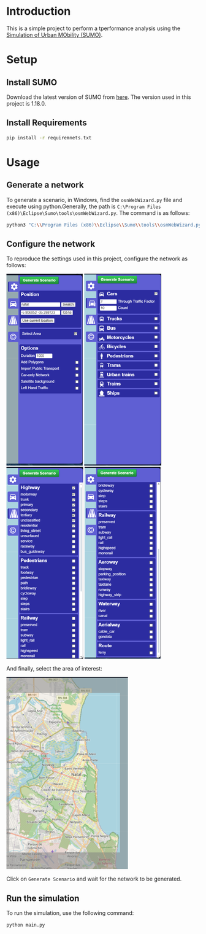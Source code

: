 # Introduction

This is a simple project to perform a tperformance analysis using the [Simulation of Urban MObility (SUMO)](https://sumo.dlr.de/docs/index.html).


# Setup

## Install SUMO

Download the latest version of SUMO from [here](https://sumo.dlr.de/docs/Installing/index.html). The version used in this project is 1.18.0.

## Install Requirements

```bash
pip install -r requiremnets.txt
```

# Usage

## Generate a network

To generate a scenario, in Windows, find the `osnWebWizard.py` file and execute using python.Generally, the path is `C:\Program Files (x86)\Eclipse\Sumo\tools\osmWebWizard.py`. The command is as follows:

```bash
python3 "C:\\Program Files (x86)\\Eclipse\\Sumo\\tools\\osmWebWizard.py"
```

## Configure the network

To reproduce the settings used in this project, configure the network as follows:

<img src="./figures/web_wizard_config_1.png" height="500">

<img src="./figures/web_wizard_config_2.png" height="500">

<img src="./figures/web_wizard_config_3_1.png" height="500">

<img src="./figures/web_wizard_config_3_2.png" height="500">

And finally, select the area of interest:

<img src="./figures/web_wizard_config_4.png" height="500">

Click on `Generate Scenario` and wait for the network to be generated.

## Run the simulation

To run the simulation, use the following command:

```bash
python main.py
```